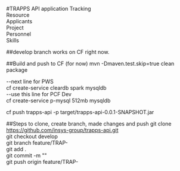 #TRAPPS API application
Tracking  
Resource  
Applicants  
Project  
Personnel  
Skills  
 
##develop branch works on CF right now.  

##Build and push to CF (for now) 
mvn -Dmaven.test.skip=true clean package  

--next line for PWS  
cf create-service cleardb spark mysqldb  
--use this line for PCF Dev  
cf create-service p-mysql 512mb mysqldb  

cf push trapps-api -p target/trapps-api-0.0.1-SNAPSHOT.jar  


##Steps to clone, create branch, made changes and push 
git clone https://github.com/insys-group/trapps-api.git  
git checkout develop  
git branch feature/TRAP-<story number>  
git add .  
git commit -m "<some description about your changes>"  
git push origin feature/TRAP-<story number>  
 
